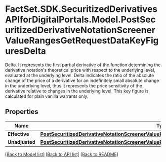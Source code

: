 # FactSet.SDK.SecuritizedDerivativesAPIforDigitalPortals.Model.PostSecuritizedDerivativeNotationScreenerValueRangesGetRequestDataKeyFiguresDelta
Delta. It represents the first partial derivative of the function determining the derivative notation's theoretical price with respect to the underlying level, evaluated at the underlying level. Delta indicates the ratio of the absolute change of the price of a derivative for an indefinitely small absolute change in the underlying level, thus it represents the price sensitivity of the derivative relative to changes in the underlying level. This key figure is calculated for plain vanilla warrants only.

## Properties

Name | Type | Description | Notes
------------ | ------------- | ------------- | -------------
**Effective** | [**PostSecuritizedDerivativeNotationScreenerValueRangesGetRequestDataKeyFiguresDeltaEffective**](PostSecuritizedDerivativeNotationScreenerValueRangesGetRequestDataKeyFiguresDeltaEffective.md) |  | [optional] 
**Unadjusted** | [**PostSecuritizedDerivativeNotationScreenerValueRangesGetRequestDataKeyFiguresDeltaUnadjusted**](PostSecuritizedDerivativeNotationScreenerValueRangesGetRequestDataKeyFiguresDeltaUnadjusted.md) |  | [optional] 

[[Back to Model list]](../README.md#documentation-for-models) [[Back to API list]](../README.md#documentation-for-api-endpoints) [[Back to README]](../README.md)


